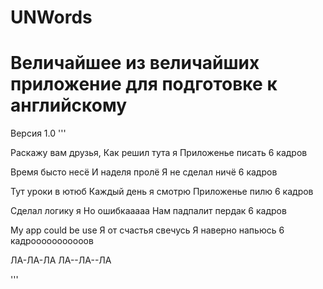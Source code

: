 # UNWords
# Величайшее из величайших приложение для подготовке к английскому

Версия 1.0
'''

Раскажу вам друзья, 
Как решил тута я
Приложенье писать
6 кадров

Время бысто несё
И наделя пролё
Я не сделал ничё
6 кадров

Тут уроки в ютюб
Каждый день я смотрю
Приложенье пилю
6 кадров

Сделал логику я 
Но ошибкааааа
Нам падпалит пердак
6 кадров

My app could be use
Я от счастья свечусь 
Я наверно напьюсь
6 кадрооооооооооов

ЛА-ЛА-ЛА ЛА--ЛА--ЛА

'''
